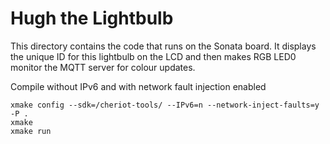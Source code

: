 Hugh the Lightbulb
==================

This directory contains the code that runs on the Sonata board.
It displays the unique ID for this lightbulb on the LCD and then makes RGB LED0 monitor the MQTT server for colour updates.

Compile without IPv6 and with network fault injection enabled 
```
xmake config --sdk=/cheriot-tools/ --IPv6=n --network-inject-faults=y -P .
xmake
xmake run
```
